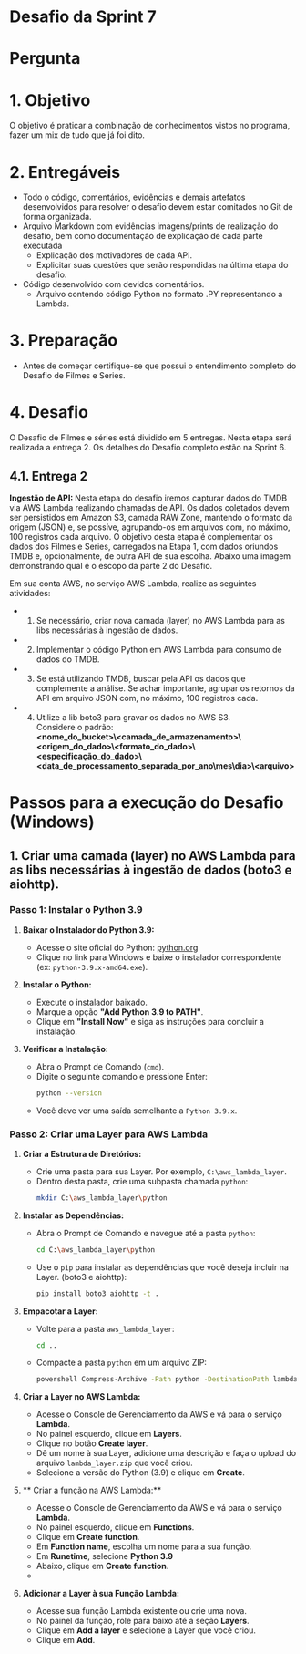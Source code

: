 # Desafio da Sprint 7

# Pergunta

# 1. Objetivo
O objetivo é praticar a combinação de conhecimentos vistos no programa, fazer um mix de tudo que já foi dito.

# 2. Entregáveis

- Todo o código, comentários, evidências e demais artefatos desenvolvidos para resolver o desafio devem estar comitados no Git de forma organizada.
- Arquivo Markdown com evidências imagens/prints de realização do desafio, bem como documentação de explicação de cada parte executada
  - Explicação dos motivadores de cada API.
  - Explicitar suas questões que serão respondidas na última etapa do desafio.
- Código desenvolvido com devidos comentários.
  - Arquivo contendo código Python no formato .PY representando a Lambda.

# 3. Preparação

- Antes de começar certifique-se que possui o entendimento completo do Desafio de Filmes e Series.

# 4. Desafio
O Desafio de Filmes e séries está dividido em 5 entregas. Nesta etapa será realizada a entrega 2. Os detalhes do Desafio completo estão na Sprint 6.

## 4.1. Entrega 2 
<b> Ingestão de API: </b> Nesta etapa do desafio iremos capturar dados do TMDB via AWS Lambda realizando chamadas de API. Os dados coletados devem ser persistidos em Amazon S3, camada RAW Zone, mantendo o formato da origem (JSON) e, se possíve, agrupando-os em arquivos com, no máximo, 100 registros cada arquivo. O objetivo desta etapa é complementar os dados dos Filmes e Series, carregados na Etapa 1, com dados oriundos TMDB e, opcionalmente, de outra API de sua escolha.
Abaixo uma imagem demonstrando qual é o escopo da parte 2 do Desafio.

Em sua conta AWS, no serviço AWS Lambda, realize as seguintes atividades:
- 1) Se necessário, criar nova camada (layer) no AWS Lambda para as libs necessárias à ingestão de dados.
- 2) Implementar o código Python em AWS Lambda para consumo de dados do TMDB.
- 3) Se está utilizando TMDB, buscar pela API os dados que complemente a análise. Se achar importante, agrupar os retornos da API em arquivo JSON com, no máximo, 100 registros cada.
- 4) Utilize a lib boto3 para gravar os dados no AWS S3. <br>
  Considere o padrão: <br>
  <b> <nome_do_bucket>\\<camada_de_armazenamento>\\<origem_do_dado>\\<formato_do_dado>\\<especificação_do_dado>\\<data_de_processamento_separada_por_ano\mes\dia>\\\<arquivo> </b>

# Passos para a execução do Desafio (Windows)

## 1. Criar uma camada (layer) no AWS Lambda para as libs necessárias à ingestão de dados (boto3 e aiohttp).

### Passo 1: Instalar o Python 3.9

1. **Baixar o Instalador do Python 3.9:**
   - Acesse o site oficial do Python: [python.org](https://www.python.org/downloads/release/python-390/)
   - Clique no link para Windows e baixe o instalador correspondente (ex: `python-3.9.x-amd64.exe`).

2. **Instalar o Python:**
   - Execute o instalador baixado.
   - Marque a opção **"Add Python 3.9 to PATH"**.
   - Clique em **"Install Now"** e siga as instruções para concluir a instalação.

3. **Verificar a Instalação:**
   - Abra o Prompt de Comando (`cmd`).
   - Digite o seguinte comando e pressione Enter:
     ```bash
     python --version
     ```
   - Você deve ver uma saída semelhante a `Python 3.9.x`.

### Passo 2: Criar uma Layer para AWS Lambda

1. **Criar a Estrutura de Diretórios:**
   - Crie uma pasta para sua Layer. Por exemplo, `C:\aws_lambda_layer`.
   - Dentro desta pasta, crie uma subpasta chamada `python`:
     ```bash
     mkdir C:\aws_lambda_layer\python
     ```

2. **Instalar as Dependências:**
   - Abra o Prompt de Comando e navegue até a pasta `python`:
     ```bash
     cd C:\aws_lambda_layer\python
     ```
   - Use o `pip` para instalar as dependências que você deseja incluir na Layer. (boto3 e aiohttp):
     ```bash
     pip install boto3 aiohttp -t .
     ```

3. **Empacotar a Layer:**
   - Volte para a pasta `aws_lambda_layer`:
     ```bash
     cd ..
     ```
   - Compacte a pasta `python` em um arquivo ZIP:
     ```bash
     powershell Compress-Archive -Path python -DestinationPath lambda_layer.zip
     ```

4. **Criar a Layer no AWS Lambda:**
   - Acesse o Console de Gerenciamento da AWS e vá para o serviço **Lambda**.
   - No painel esquerdo, clique em **Layers**.
   - Clique no botão **Create layer**.
   - Dê um nome à sua Layer, adicione uma descrição e faça o upload do arquivo `lambda_layer.zip` que você criou.
   - Selecione a versão do Python (3.9) e clique em **Create**.

4. ** Criar a função na AWS Lambda:**
   - Acesse o Console de Gerenciamento da AWS e vá para o serviço **Lambda**.
   - No painel esquerdo, clique em **Functions**.
   - Clique em **Create function**.
   - Em **Function name**, escolha um nome para a sua função.
   - Em **Runetime**, selecione **Python 3.9**
   - Abaixo, clique em **Create function**.
   - 
6. **Adicionar a Layer à sua Função Lambda:**
   - Acesse sua função Lambda existente ou crie uma nova.
   - No painel da função, role para baixo até a seção **Layers**.
   - Clique em **Add a layer** e selecione a Layer que você criou.
   - Clique em **Add**.



